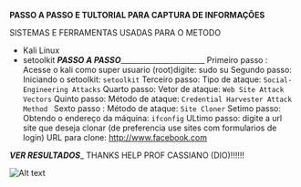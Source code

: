 ____PASSO A PASSO E TULTORIAL PARA CAPTURA DE INFORMAÇÔES____

SISTEMAS E FERRAMENTAS USADAS PARA O METODO

- Kali Linux
- setoolkit
_____________PASSO A PASSO____________________________________
Primeiro passo : Acesse o kali como super usuario (root)digite:  sudo su
Segundo passo: Iniciando o setoolkit: ``` setoolkit ```
Terceiro passo: Tipo de ataque: ``` Social-Engineering Attacks ```
Quarto passo: Vetor de ataque: ``` Web Site Attack Vectors ```
Quinto passo: Método de ataque: ```Credential Harvester Attack Method ```
Sexto passo : Método de ataque: ``` Site Cloner ```
Setimo passo: Obtendo o endereço da máquina: ``` ifconfig ```
ULtimo passo: digite a url site que deseja clonar (de preferencia use sites com formularios  de login) URL para clone: http://www.facebook.com

_______VER RESULTADOS________ THANKS HELP PROF CASSIANO (DIO)!!!!!!

![Alt text](./passwd.png "Optional title")
